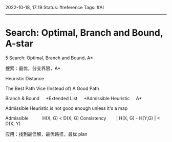 2022-10-18, 17:19
Status: #reference
Tags: #AI

---

# Search: Optimal, Branch and Bound, A-star

5 Search: Optimal, Branch and Bound, A\*

搜索：最优，分支界限，A\*

Heuristic Distance

The Best Path Vice (Instead of) A Good Path

Branch & Bound
    +Extended List
    +Admissible Heuristic
    A\*

Admissible Heuristic is not good enough unless it's a map

Admissible           H(X, G) < D(X, G)
Consistency        | H(X, G) - H(Y,G) | < D(X, Y)

应用：找到最佳解，最优路径，最优 plan
